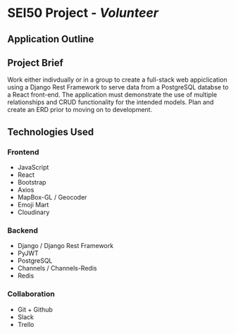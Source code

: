# SEI50 Project - ***Volunteer***

## Application Outline




## Project Brief
Work either indivdually or in a group to create a full-stack web appiclication using a Django Rest Framework to serve data from a PostgreSQL databse to a React front-end. The application must demonstrate the use of multiple relationships and CRUD functionality for the intended models. Plan and create an ERD prior to moving on to development.


## Technologies Used

### Frontend
* JavaScript
* React
* Bootstrap
* Axios
* MapBox-GL / Geocoder
* Emoji Mart
* Cloudinary

### Backend
* Django / Django Rest Framework
* PyJWT
* PostgreSQL
* Channels / Channels-Redis
* Redis

### Collaboration
* Git + Github
* Slack
* Trello
